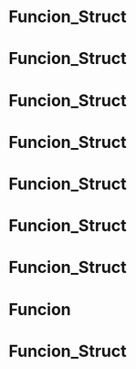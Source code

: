 # Funcion_Struct
# Funcion_Struct
# Funcion_Struct
# Funcion_Struct
# Funcion_Struct
# Funcion_Struct
# Funcion_Struct
# Funcion
# Funcion_Struct
